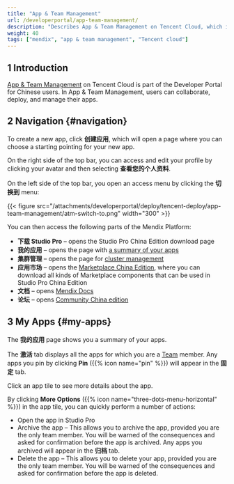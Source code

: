 ```yaml
---
title: "App & Team Management"
url: /developerportal/app-team-management/
description: "Describes App & Team Management on Tencent Cloud, which is used by Chinese users."
weight: 40
tags: ["mendix", "app & team management", "Tencent cloud"]
---
```


## 1 Introduction

[App & Team Management](https://apps.mendix.tencent-cloud.com/) on Tencent Cloud is part of the Developer Portal for Chinese users. In App & Team Management, users can collaborate, deploy, and manage their apps.

## 2 Navigation {#navigation}

To create a new app, click **创建应用**, which will open a page where you can choose a starting pointing for your new app.

On the right side of the top bar, you can access and edit your profile by clicking your avatar and then selecting **查看您的个人资料**.

On the left side of the top bar, you open an access menu by clicking the **切换到** menu:

{{< figure src="/attachments/developerportal/deploy/tencent-deploy/app-team-management/atm-switch-to.png"   width="300"  >}}

You can then access the following parts of the Mendix Platform:

* **下载 Studio Pro** – opens the Studio Pro China Edition download page
* **我的应用** – opens the page with [a summary of your apps](#my-apps)
* **集群管理** – opens the page for [cluster management](/developerportal/deploy/tencent-deploy/#overview)
* **应用市场** – opens the [Marketplace China Edition](https://marketplace.mendix.tencent-cloud.com/index.html), where you can download all kinds of Marketplace components that can be used in Studio Pro China Edition
* **文档** – opens [Mendix Docs](/)
* **论坛** – opens [Community China edition](https://forum.mendix.tencent-cloud.com/)

## 3 My Apps {#my-apps}

The **我的应用** page shows you a summary of your apps.

The **激活** tab displays all the apps for which you are a [Team](/developerportal/general/team/) member. Any apps you pin by clicking **Pin** ({{% icon name="pin" %}}) will appear in the **固定** tab. 

Click an app tile to see more details about the app.

By clicking **More Options** ({{% icon name="three-dots-menu-horizontal" %}}) in the app tile, you can quickly perform a number of actions:

* Open the app in Studio Pro
* Archive the app – This allows you to archive the app, provided you are the only team member. You will be warned of the consequences and asked for confirmation before the app is archived. Any apps you archived will appear in the **归档** tab. 
* Delete the app – This allows you to delete your app, provided you are the only team member. You will be warned of the consequences and asked for confirmation before the app is deleted.
